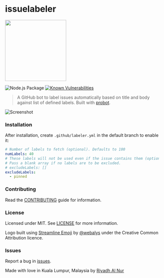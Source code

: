 # issuelabeler

<img src="/assets/issuelabeler-logo.png" width="200" height="200">

![Node.js Package](https://github.com/riyadhalnur/issuelabeler/workflows/Node.js%20Package/badge.svg) [![Known Vulnerabilities](https://snyk.io/test/github/riyadhalnur/issuelabeler/badge.svg?targetFile=package.json)](https://snyk.io/test/github/riyadhalnur/issuelabeler?targetFile=package.json)

> A GitHub bot to label issues automatically based on title and body against list of defined labels. Built with [probot](https://github.com/probot/probot).

![Screenshot](assets/screenshot.png)

### Installation

After installation, create `.github/labeler.yml` in the default branch to enable it:

```yml
# Number of labels to fetch (optional). Defaults to 100
numLabels: 40
# These labels will not be used even if the issue contains them (optional).
# Pass a blank array if no labels are to be excluded.
# excludeLabels: []
excludeLabels:
  - pinned
```

### Contributing

Read the [CONTRIBUTING](CONTRIBUTING.md) guide for information.

### License

Licensed under MIT. See [LICENSE](LICENSE) for more information.

Logo built using [Streamline Emoji](http://emoji.streamlineicons.com) by [@webalys](https://twitter.com/webalys) under the Creative Common Attribution licence.

### Issues

Report a bug in [issues](https://github.com/riyadhalnur/issuelabeler/issues).

Made with love in Kuala Lumpur, Malaysia by [Riyadh Al Nur](https://verticalaxisbd.com)
